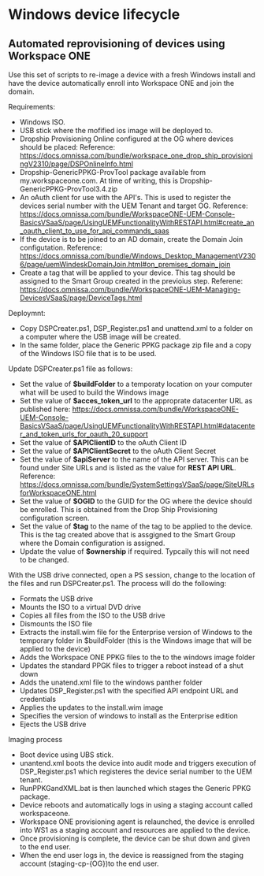 <h1>Windows device lifecycle</h1>
<h2>Automated reprovisioning of devices using Workspace ONE</h2>

Use this set of scripts to re-image a device with a fresh Windows install and have the device automatically enroll into Workspace ONE and join the domain.

Requirements:

* Windows ISO.
* USB stick where the mofified ios image will be deployed to.
* Dropship Provisioning Online configured at the OG where devices should be placed: Reference: https://docs.omnissa.com/bundle/workspace_one_drop_ship_provisioningV2310/page/DSPOnlineInfo.html
* Dropship-GenericPPKG-ProvTool package available from my.workspaceone.com. At time of writing, this is Dropship-GenericPPKG-ProvTool3.4.zip
* An oAuth client for use with the API's. This is used to register the devices serial number with the UEM Tenant and target OG. Reference: https://docs.omnissa.com/bundle/WorkspaceONE-UEM-Console-BasicsVSaaS/page/UsingUEMFunctionalityWithRESTAPI.html#create_an_oauth_client_to_use_for_api_commands_saas
* If the device is to be joined to an AD domain, create the Domain Join configutation. Reference: https://docs.omnissa.com/bundle/Windows_Desktop_ManagementV2306/page/uemWindeskDomainJoin.html#on_premises_domain_join
* Create a tag that will be applied to your device. This tag should be assigned to the Smart Group created in the previoius step. Referene: https://docs.omnissa.com/bundle/WorkspaceONE-UEM-Managing-DevicesVSaaS/page/DeviceTags.html

Deploymnt:

* Copy DSPCreater.ps1, DSP_Register.ps1 and unattend.xml to a folder on a computer where the USB image will be created.
* In the same folder, place the Generic PPKG package zip file and a copy of the Windows ISO file that is to be used.

Update DSPCreater.ps1 file as follows:

* Set the value of **$buildFolder** to a temporaty location on your computer what will be used to build the Windows image
* Set the value of **$acces_token_url** to the approprate datacenter URL as published here: https://docs.omnissa.com/bundle/WorkspaceONE-UEM-Console-BasicsVSaaS/page/UsingUEMFunctionalityWithRESTAPI.html#datacenter_and_token_urls_for_oauth_20_support
* Set the value of **$APIClientID** to the oAuth Client ID
* Set the value of **$APIClientSecret** to the oAuth Client Secret
* Set the value of **$apiServer** to the name of the API server. This can be found under Site URLs and is listed as the value for **REST API URL**. Reference: https://docs.omnissa.com/bundle/SystemSettingsVSaaS/page/SiteURLsforWorkspaceONE.html
* Set the value of **$OGID** to the GUID for the OG where the device should be enrolled. This is obtained from the Drop Ship Provisioning configuration screen. 
* Set the value of **$tag** to the name of the tag to be applied to the device. This is the tag created above that is assgigned to the Smart Group where the Domain configuration is assigned.
* Update the value of **$ownership** if required. Typcaily this will not need to be changed.

With the USB drive connected, open a PS session, change to the location of the files and run DSPCreater.ps1. The process will do the following:
* Formats the USB drive
* Mounts the ISO to a virtual DVD drive
* Copies all files from the ISO to the USB drive
* Dismounts the ISO file
* Extracts the install.wim file for the Enterprise version of Windows to the temporary folder in $buildFolder (this is the Windows image that will be applied to the device)
* Adds the Workspace ONE PPKG files to the to the windows image folder
* Updates the standard PPGK files to trigger a reboot instead of a shut down
* Adds the unatend.xml file to the windows panther folder
* Updates DSP_Register.ps1 with the specified API endpoint URL and credentials
* Applies the updates to the install.wim image
* Specifies the version of windows to install as the Enterprise edition
* Ejects the USB drive

Imaging process
* Boot device using UBS stick.
* unantend.xml boots the device into audit mode and triggers execution of DSP_Register.ps1 which registeres the device serial number to the UEM tenant.
* RunPPKGandXML.bat is then launched which stages the Generic PPKG package.
* Device reboots and automatically logs in using a staging account called workspaceone.
* Workspace ONE provisioning agent is relaunched, the device is enrolled into WS1 as a staging account and resources are applied to the device.
* Once provisioning is complete, the device can be shut down and given to the end user.
* When the end user logs in, the device is reassigned from the staging account (staging-cp-{OG})to the end user.
